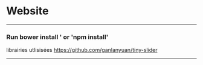 # Website


----
### Run bower install ' or 'npm install'

librairies utlisisées 
https://github.com/ganlanyuan/tiny-slider

----

